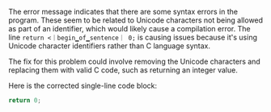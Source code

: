 The error message indicates that there are some syntax errors in the program. These seem to be related to Unicode characters not being allowed as part of an identifier, which would likely cause a compilation error. The line `return <｜begin▁of▁sentence｜ 0;` is causing issues because it's using Unicode character identifiers rather than C language syntax.

The fix for this problem could involve removing the Unicode characters and replacing them with valid C code, such as returning an integer value.

Here is the corrected single-line code block:
```c
return 0;
```

